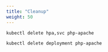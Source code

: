 ```yaml
---
title: "Cleanup"
weight: 50
---
```


```bash
kubectl delete hpa,svc php-apache

kubectl delete deployment php-apache

```

